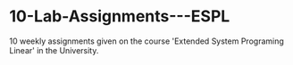 # 10-Lab-Assignments---ESPL
10 weekly assignments given on the course 'Extended System Programing Linear' in the University.
